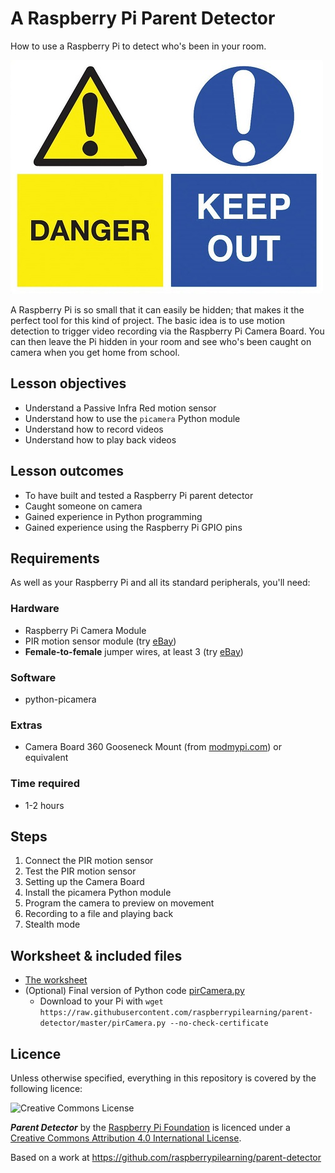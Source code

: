 # A Raspberry Pi Parent Detector

How to use a Raspberry Pi to detect who's been in your room.

![](./images/cover.jpg)

A Raspberry Pi is so small that it can easily be hidden; that makes it the perfect tool for this kind of project. The basic idea is to use motion detection to trigger video recording via the Raspberry Pi Camera Board. You can then leave the Pi hidden in your room and see who's been caught on camera when you get home from school.

## Lesson objectives

- Understand a Passive Infra Red motion sensor
- Understand how to use the `picamera` Python module
- Understand how to record videos
- Understand how to play back videos

## Lesson outcomes

- To have built and tested a Raspberry Pi parent detector
- Caught someone on camera
- Gained experience in Python programming
- Gained experience using the Raspberry Pi GPIO pins

## Requirements

As well as your Raspberry Pi and all its standard peripherals, you'll need:

### Hardware

- Raspberry Pi Camera Module
- PIR motion sensor module (try [eBay](http://search.ebay.co.uk/pir+motion+sensor+module))
- **Female-to-female** jumper wires, at least 3 (try [eBay](http://search.ebay.co.uk/female+to+female+jumper+wires+solderless))

### Software

- python-picamera

### Extras

- Camera Board 360 Gooseneck Mount (from [modmypi.com](https://www.modmypi.com/flexible-camera-mount)) or equivalent

### Time required

- 1-2 hours

## Steps

1. Connect the PIR motion sensor
1. Test the PIR motion sensor
1. Setting up the Camera Board
1. Install the picamera Python module
1. Program the camera to preview on movement
1. Recording to a file and playing back
1. Stealth mode

## Worksheet & included files

- [The worksheet](WORKSHEET.md)
- (Optional) Final version of Python code [pirCamera.py](./pirCamera.py)
    - Download to your Pi with `wget https://raw.githubusercontent.com/raspberrypilearning/parent-detector/master/pirCamera.py --no-check-certificate`

## Licence

Unless otherwise specified, everything in this repository is covered by the following licence:

![Creative Commons License](http://i.creativecommons.org/l/by-sa/4.0/88x31.png)

***Parent Detector*** by the [Raspberry Pi Foundation](http://raspberrypi.org) is licenced under a [Creative Commons Attribution 4.0 International License](http://creativecommons.org/licenses/by-sa/4.0/).

Based on a work at https://github.com/raspberrypilearning/parent-detector
